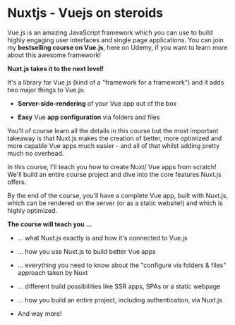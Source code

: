 # Nuxtjs - Vuejs on steroids
Vue.js is an amazing JavaScript framework which you can use to build highly engaging user interfaces and single page applications. You can join my  **bestselling course on Vue.js**, here on Udemy, if you want to learn more about this awesome framework!

**Nuxt.js takes it to the next level!**

It's a library for Vue.js (kind of a "framework for a framework") and it adds two major things to Vue.js:

-   **Server-side-rendering**  of your Vue app out of the box
    
-   **Easy**  Vue  **app configuration**  via folders and files
    

You'll of course learn all the details in this course but the most important takeaway is that Nuxt.js makes the creation of better, more optimized and more capable Vue apps much easier - and all of that whilst adding pretty much no overhead.

In this course, I'll teach you how to create Nuxt/ Vue apps from scratch! We'll build an entire course project and dive into the core features Nuxt.js offers.

By the end of the course, you'll have a complete Vue app, built with Nuxt.js, which can be rendered on the server (or as a static website!) and which is highly optimized.

**The course will teach you ...**

-   ... what Nuxt.js exactly is and how it's connected to Vue.js
    
-   ... how you use Nuxt.js to build better Vue apps
    
-   ... everything you need to know about the "configure via folders & files" approach taken by Nuxt
    
-   ... different build possibilities like SSR apps, SPAs or a static webpage
    
-   ... how you build an entire project, including authentication, via Nuxt.js
    
-   And way more!
